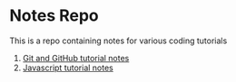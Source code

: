 # Notes Repo  
This is a repo containing notes for various coding tutorials

1. [Git and GitHub tutorial notes](https://github.com/Katie10sfeldt/githubTest/blob/master/git_github_notes.md)
2. [Javascript tutorial notes](https://github.com/Katie10sfeldt/githubTest/blob/master/javascript.md)
